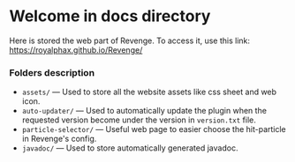 # Welcome in docs directory
Here is stored the web part of Revenge. To access it, use this link: https://royalphax.github.io/Revenge/

### Folders description
* `assets/` — Used to store all the website assets like css sheet and web icon.
* `auto-updater/` — Used to automatically update the plugin when the requested version become under the version in `version.txt` file.
* `particle-selector/` — Useful web page to easier choose the hit-particle in Revenge's config.
* `javadoc/` — Used to store automatically generated javadoc.
